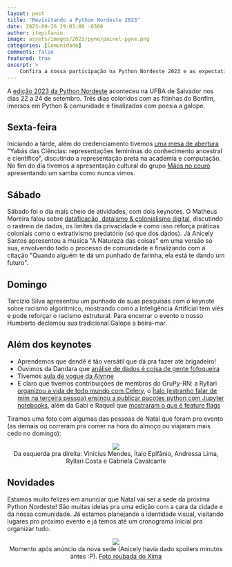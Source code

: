 ```yaml
---
layout: post
title: "Revisitando a Python Nordeste 2023"
date: 2023-09-26 19:03:00 -0300
author: itepifanio
image: assets/images/2023/pyne/painel-pyne.png
categories: [Comunidade]
comments: false
featured: true
excerpt: >
    Confira a nossa participação na Python Nordeste 2023 e as expectativas e spoilers da edição 2024 (aqui em Natal!!!)
---
```


A [edição 2023 da Python Nordeste](https://2023.pythonnordeste.org/) aconteceu na UFBA de Salvador nos dias 22 a 24 de setembro. Três dias coloridos com as fitinhas do Bonfim, imersos em Python & comunidade e finalizados com poesia a galope.

## Sexta-feira

Iniciando a tarde, além do credenciamento tivemos [uma mesa de abertura](https://www.instagram.com/p/Cxd8OCcLvax/) "Yabás das Ciências: representações femininas do conhecimento ancestral e científico", discutindo a representação preta na academia e computação. No fim do dia tivemos a apresentação cultural do grupo [Mãos no couro](https://www.instagram.com/maosnocouro/) apresentando um samba como nunca vimos.

## Sábado

Sábado foi o dia mais cheio de atividades, com dois keynotes. O Matheus Moreira falou sobre [dataficação, dataismo & colonialismo digital](https://github.com/moreira-matheus/pyne23/blob/main/Apresentacao_PyNE23.pdf), discutindo o rastreio de dados, os limites da privacidade e como isso reforça práticas coloniais como o extrativismo predatório (só que dos dados). Já Anicely Santos apresentou a música "A Natureza das coisas" em uma versão só sua, envolvendo todo o processo de comunidade e finalizando com a citação "Quando alguém te dá um punhado de farinha, ela está te dando um futuro".

## Domingo

Tarcizio Silva apresentou um punhado de suas pesquisas com o keynote sobre racismo algoritmico, mostrando como a Inteligência Artificial tem viés e pode reforçar o racismo estrutural. Para encerrar o evento o nosso Humberto declamou sua tradicional Galope a beira-mar.

## Além dos keynotes

- Aprendemos que dendê é tão versátil que dá pra fazer até brigadeiro!
- Ouvimos da Dandara que [análise de dados é coisa de gente fofoqueira](https://pretalx.com/python-nordeste-2023/talk/8RRMUE/)
- Tivemos [aula de vogue da Alynne](https://pretalx.com/python-nordeste-2023/talk/KC8PPZ/)
- E claro que tivemos contribuições de membros do GruPy-RN: a Ryllari [organizou a vida de todo mundo com Celery](https://pretalx.com/python-nordeste-2023/talk/7LW8WU/), o [Ítalo (estranho falar de mim na terceira pessoa) ensinou a publicar pacotes python com Jupyter notebooks](https://pretalx.com/python-nordeste-2023/talk/ZRHNW8/), além da Gabi e Raquel que [mostraram o que é feature flags](https://pretalx.com/python-nordeste-2023/talk/BCYLG3/)

Tiramos uma foto com algumas das pessoas de Natal que foram pro evento (as demais ou correram pra comer na hora do almoço ou viajaram mais cedo no domingo):

<div style="text-align:center">
    <img src="{{ site.baseurl }}/assets/images/2023/pyne/natal-no-evento.jpeg"/>
    <figcaption>Da esquerda pra direita: Vinícius Mendes, Ítalo Epifânio, Andressa Lima, Ryllari Costa e Gabriela Cavalcante</figcaption>
</div>

## Novidades

Estamos muito felizes em anunciar que Natal vai ser a sede da próxima Python Nordeste! São muitas ideias pra uma edição com a cara da cidade e da nossa comunidade. Já estamos planejando a identidade visual, visitando lugares pro próximo evento e já temos até um cronograma inicial pra organizar tudo.

<div style="text-align:center">
    <img src="{{ site.baseurl }}/assets/images/2023/pyne/anuncio-nova-sede.jpeg"/>
    <figcaption>Momento após anúncio da nova sede (Anicely havia dado spoilers minutos antes :P). <a href="https://twitter.com/xima/status/1706025139932966960" target="_blank">Foto roubada do Xima</a></figcaption>
</div>




